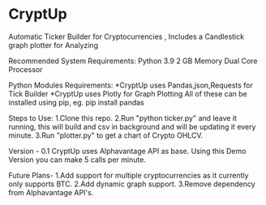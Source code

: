 # CryptUp
Automatic Ticker Builder for Cryptocurrencies , Includes a Candlestick graph plotter for Analyzing

Recommended System Requirements:
Python 3.9 
2 GB Memory
Dual Core Processor

Python Modules Requirements:
*CryptUp uses Pandas,json,Requests for Tick Builder
*CryptUp uses Plotly for Graph Plotting
All of these can be installed using pip, eg. pip install pandas

Steps to Use:
1.Clone this repo.
2.Run "python ticker.py" and leave it running, this will build and csv in background and will be updating it every minute.
3.Run "plotter.py" to get a chart of Crypto OHLCV.

Version - 0.1
CryptUp uses Alphavantage API as base. Using this Demo Version you can make 5 calls per minute.

Future Plans-
1.Add support for multiple cryptocurrencies as it currently only supports BTC.
2.Add dynamic graph support.
3.Remove dependency from Alphavantage API's.
